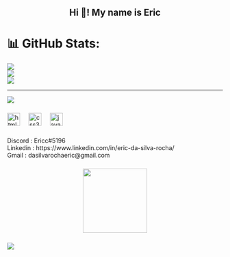 <h2 align="center">Hi 👋! My name is Eric</h2>

###

# 📊 GitHub Stats:
![](https://github-readme-stats.vercel.app/api?username=Ericdsr&theme=vue-dark&hide_border=false&include_all_commits=false&count_private=false)<br/>
![](https://github-readme-streak-stats.herokuapp.com/?user=Ericdsr&theme=vue-dark&hide_border=false)<br/>
![](https://github-readme-stats.vercel.app/api/top-langs/?username=Ericdsr&theme=vue-dark&hide_border=false&include_all_commits=false&count_private=false&layout=compact)

---
[![](https://visitcount.itsvg.in/api?id=Ericdsr&icon=0&color=0)](https://visitcount.itsvg.in)

<!-- Proudly created with GPRM ( https://gprm.itsvg.in ) -->

###

<div align="left">
  <img src="https://cdn.jsdelivr.net/gh/devicons/devicon/icons/html5/html5-original.svg" height="30" alt="html5 logo"  />
  <img width="12" />
  <img src="https://cdn.jsdelivr.net/gh/devicons/devicon/icons/css3/css3-original.svg" height="30" alt="css3 logo"  />
  <img width="12" />
  <img src="https://cdn.jsdelivr.net/gh/devicons/devicon/icons/javascript/javascript-original.svg" height="30" alt="javascript logo"  />
</div>

###

<div align="left">
</div>

###

<p align="left">Discord :  Ericc#5196<br>Linkedin : https://www.linkedin.com/in/eric-da-silva-rocha/<br>Gmail : dasilvarochaeric@gmail.com</p>

###

<div align="center">
  <img height="150" src="https://thumbs.gfycat.com/PepperyGrizzledClownanemonefish-max-1mb.gif"  />
</div>

###

![](https://komarev.com/ghpvc/?username=Ericdsr)
